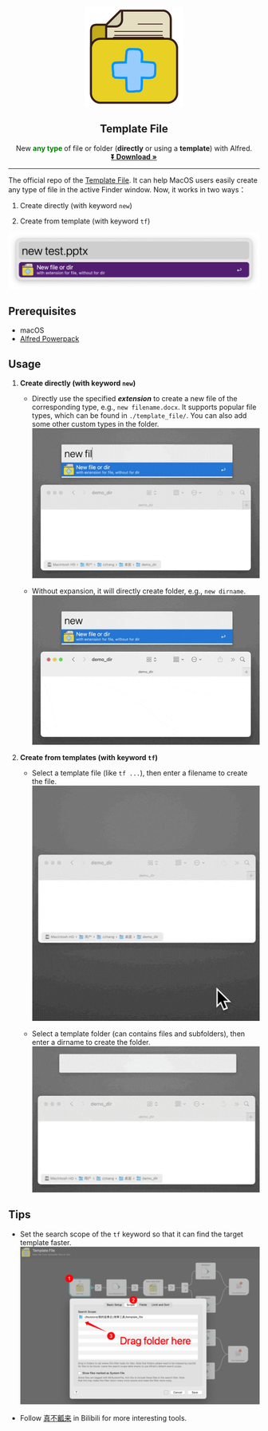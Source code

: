 <!-- PROJECT LOGO -->
<br />
<p align="center">
  <a href="https://www.alfredforum.com/topic/18246-new-any-type-of-file-or-folder-directly-or-using-a-template/">
    <img src="icon.png" alt="Logo">
  </a>

  <h2 align="center">Template File</h3>

  <p align="center">
    New <font color="green"><b> any type </b></font> of file or folder (<b>directly</b> or using a <b>template</b>) with Alfred.
    <br />
    <a href="http://www.packal.org/workflow/template-file"><strong>⏬ Download »</strong></a>
    <br/>
  </p>
</p>



***
The official repo of the 
[Template File](http://www.packal.org/workflow/template-file).
It can help MacOS users easily create any type of file in the active Finder window.
Now, it works in two ways：

1. Create directly (with keyword `new`)

2. Create from template (with keyword `tf`)

<!-- 1. Directly create a folder or any type of empty file.
2. Create folders or files from template files or folders. -->

![interface](./pic/interface.png)

## Prerequisites
* macOS
* [Alfred Powerpack](https://www.alfredapp.com/)


<!-- USAGE EXAMPLES -->
## Usage
1. **Create directly (with keyword `new`)**
    * Directly use the specified ***extension*** to create a new file of the corresponding type, e.g., `new filename.docx`. It supports popular file types, which can be found in `./template_file/`. You can also add some other custom types in the folder.
    ![new-file](./pic/new_file.gif)



    * Without expansion, it will directly create folder, e.g., `new dirname`.
    ![new-dir](./pic/new_dir.gif)




2. **Create from templates (with keyword `tf`)**
    * Select a template file (like `tf ...`), then enter a filename to create the file.
    ![cp-file](./pic/cp_file.gif)


    * Select a template folder (can contains files and subfolders), then enter a dirname to create the folder.
    ![cp-dir](./pic/cp_dir.gif)



## Tips
* Set the search scope of the `tf` keyword so that it can find the target template faster.
![set_scope](./pic/scope_setting.jpg)

* Follow [真不瓤来](https://space.bilibili.com/184678848) in Bilibili for more interesting tools.


